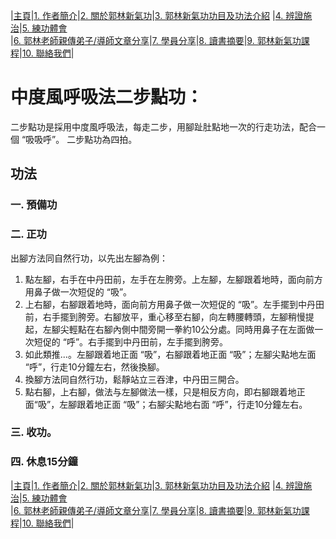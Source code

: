 |[主頁](/README.md)|[1. 作者簡介](/a10.md)|[2. 關於郭林新氣功](/a1.md)|[3. 郭林新氣功功目及功法介紹](/a2.md) |[4. 辨證施治](/a3.md)|[5. 練功體會](/a5.md)  
|[6. 郭林老師親傳弟子/導師文章分享](/a6.md)|[7. 學員分享](/a7.md)|[8. 讀書摘要](/a4.md)|[9. 郭林新氣功課程](/郭林新氣功課程.md)|[10. 聯絡我們](/a9.md)|    
# 中度風呼吸法二步點功：    

二步點功是採用中度風呼吸法，每走二步，用腳趾肚點地一次的行走功法，配合一個 “吸吸呼”。 二步點功為四拍。    

## 功法  

### 一. 預備功  
### 二. 正功  
出腳方法同自然行功，以先出左腳為例：  
1. 點左腳，右手在中丹田前，左手在左胯旁。上左腳，左腳跟着地時，面向前方用鼻子做一次短促的 “吸”。  
2. 上右腳，右腳跟着地時，面向前方用鼻子做一次短促的 “吸”。左手擺到中丹田前，右手擺到胯旁。右腳放平，重心移至右腳，向左轉腰轉頭，左腳稍慢提起，左腳尖輕點在右腳內側中間旁開一拳約10公分處。同時用鼻子在左面做一次短促的 “呼”。右手擺到中丹田前，左手擺到胯旁。  
3. 如此類推...。左腳跟着地正面 “吸”，右腳跟着地正面 “吸”；左腳尖點地左面 “呼”，行走10分鐘左右，然後換腳。  
4. 換腳方法同自然行功，鬆靜站立三吞津，中丹田三開合。  
5. 點右腳，上右腳，做法与左腳做法一樣，只是相反方向，即右腳跟着地正面“吸”，左腳跟着地正面 “吸”；右腳尖點地右面 “呼”，行走10分鐘左右。    
### 三. 收功。  
### 四. 休息15分鐘  

|[主頁](/README.md)|[1. 作者簡介](/a10.md)|[2. 關於郭林新氣功](/a1.md)|[3. 郭林新氣功功目及功法介紹](/a2.md) |[4. 辨證施治](/a3.md)|[5. 練功體會](/a5.md)  
|[6. 郭林老師親傳弟子/導師文章分享](/a6.md)|[7. 學員分享](/a7.md)|[8. 讀書摘要](/a4.md)|[9. 郭林新氣功課程](/郭林新氣功課程.md)|[10. 聯絡我們](/a9.md)|    
